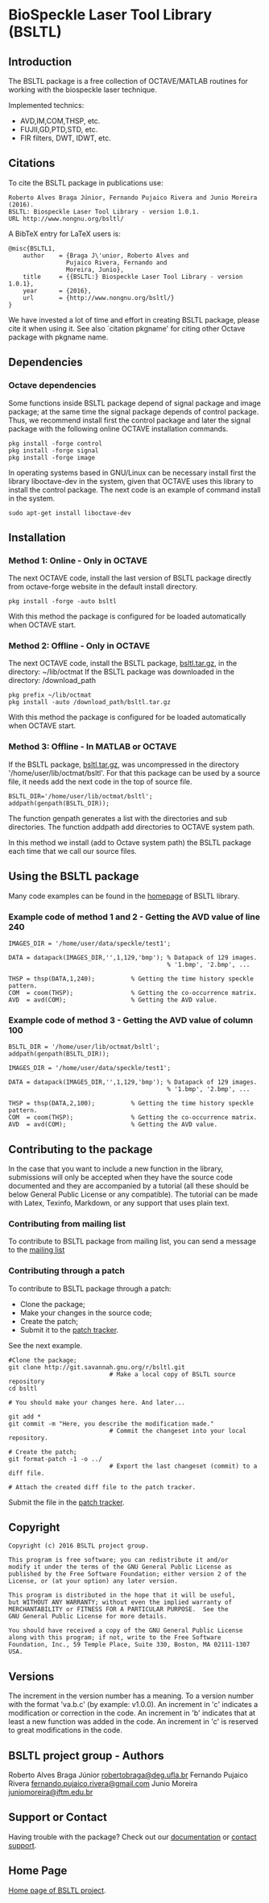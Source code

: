 # BioSpeckle Laser Tool Library (BSLTL)


## Introduction

The BSLTL package is a free collection of OCTAVE/MATLAB routines for working with the
biospeckle laser technique.

Implemented technics:
* AVD,IM,COM,THSP, etc.
* FUJII,GD,PTD,STD, etc.
* FIR filters, DWT, IDWT, etc.

## Citations

To cite the BSLTL package in publications use:

	Roberto Alves Braga Júnior, Fernando Pujaico Rivera and Junio Moreira (2016).
	BSLTL: Biospeckle Laser Tool Library - version 1.0.1.
	URL http://www.nongnu.org/bsltl/

A BibTeX entry for LaTeX users is:

	@misc{BSLTL1,
		author    = {Braga J\'unior, Roberto Alves and 
					Pujaico Rivera, Fernando and 
					Moreira, Junio},
		title     = {{BSLTL:} Biospeckle Laser Tool Library - version 1.0.1},
		year      = {2016},
		url       = {http://www.nongnu.org/bsltl/}
	}

We have invested a lot of time and effort in creating BSLTL package, please 
cite it when using it.  See also `citation pkgname' for citing other Octave 
package with pkgname name.

## Dependencies

### Octave dependencies
Some functions inside BSLTL package depend of signal package and image package;
at the same time the signal package depends of control package.
Thus, we recommend install first the control package and later the signal package
with the following online OCTAVE installation commands.

	pkg install -forge control
	pkg install -forge signal
	pkg install -forge image

In operating systems based in GNU/Linux can be necessary install first the 
library liboctave-dev in the system, given that OCTAVE uses this library to install 
the control package. The next code is an example of command install in the system.

	sudo apt-get install liboctave-dev


## Installation

### Method 1: Online - Only in OCTAVE

The next OCTAVE code, install the last version of BSLTL package directly from 
octave-forge website in the default install directory.

	pkg install -forge -auto bsltl

With this method the package is configured for be loaded automatically when OCTAVE start.

### Method 2: Offline - Only in OCTAVE

The next OCTAVE code, install the BSLTL package, [bsltl.tar.gz](http://download.savannah.gnu.org/releases/bsltl/), 
in the directory: ~/lib/octmat
If the BSLTL package was downloaded in the directory: /download_path

	pkg prefix ~/lib/octmat
	pkg install -auto /download_path/bsltl.tar.gz

With this method the package is configured for be loaded automatically when OCTAVE start.

### Method 3: Offline - In MATLAB or OCTAVE

If the BSLTL package, [bsltl.tar.gz](http://download.savannah.gnu.org/releases/bsltl/), 
was uncompressed in the directory '/home/user/lib/octmat/bsltl'. 
For that this package can be used by a source file, it needs add the next code 
in the top of source file.

	BSLTL_DIR='/home/user/lib/octmat/bsltl';
	addpath(genpath(BSLTL_DIR));

The function genpath generates a list with the directories and sub directories.
The function addpath add directories to OCTAVE system path.

In this method we install (add to  Octave system path) the BSLTL package each 
time that we call our source files. 

## Using the BSLTL package

Many code examples  can be found in the [homepage](http://www.nongnu.org/bsltl)
of BSLTL library.

### Example code of method 1 and 2 - Getting the AVD value of line 240

	IMAGES_DIR = '/home/user/data/speckle/test1';

	DATA = datapack(IMAGES_DIR,'',1,129,'bmp'); % Datapack of 129 images. 
												% '1.bmp', '2.bmp', ...

	THSP = thsp(DATA,1,240);          % Getting the time history speckle pattern.
	COM  = coom(THSP);                % Getting the co-occurrence matrix.
	AVD  = avd(COM);                  % Getting the AVD value.

### Example code of method 3 - Getting the AVD value of column 100

	BSLTL_DIR = '/home/user/lib/octmat/bsltl';
	addpath(genpath(BSLTL_DIR));

	IMAGES_DIR = '/home/user/data/speckle/test1';

	DATA = datapack(IMAGES_DIR,'',1,129,'bmp'); % Datapack of 129 images.
												% '1.bmp', '2.bmp', ...

	THSP = thsp(DATA,2,100);          % Getting the time history speckle pattern.
	COM  = coom(THSP);                % Getting the co-occurrence matrix.
	AVD  = avd(COM);                  % Getting the AVD value.

## Contributing to the package

In the case that you want to include a new function in the library,
submissions will only be accepted when they have the source code documented
and they are accompanied by a tutorial 
(all these should be below General Public License or any compatible).
The tutorial can be made with Latex, Texinfo, Markdown, or any support that 
uses plain text.

### Contributing from mailing list
To contribute to BSLTL package from mailing list,
you can send a message to the
[mailing list](https://savannah.nongnu.org/mail/?group=bsltl)

### Contributing through a patch
To contribute to BSLTL package through a patch:

* Clone the package;
* Make your changes in the source code;
* Create the patch;
* Submit it to the [patch tracker](https://savannah.nongnu.org/patch/?func=additem&group=bsltl).

See the next example.

	#Clone the package;
	git clone http://git.savannah.gnu.org/r/bsltl.git
								# Make a local copy of BSLTL source repository
	cd bsltl
	
	# You should make your changes here. And later...
	
	git add *
	git commit -m "Here, you describe the modification made."
								# Commit the changeset into your local repository.
	
	# Create the patch;
	git format-patch -1 -o ../
								# Export the last changeset (commit) to a diff file.
	
	# Attach the created diff file to the patch tracker.

Submit the file in the [patch tracker](https://savannah.nongnu.org/patch/?func=additem&group=bsltl).

## Copyright

	Copyright (c) 2016 BSLTL project group.

	This program is free software; you can redistribute it and/or
	modify it under the terms of the GNU General Public License as
	published by the Free Software Foundation; either version 2 of the
	License, or (at your option) any later version.
	 
	This program is distributed in the hope that it will be useful,
	but WITHOUT ANY WARRANTY; without even the implied warranty of
	MERCHANTABILITY or FITNESS FOR A PARTICULAR PURPOSE.  See the
	GNU General Public License for more details.
	
	You should have received a copy of the GNU General Public License
	along with this program; if not, write to the Free Software
	Foundation, Inc., 59 Temple Place, Suite 330, Boston, MA 02111-1307
	USA.

## Versions

The increment in the version number has a meaning. To a version number 
with the format 'va.b.c' (by example: v1.0.0).
An increment in 'c' indicates a modification or correction in the code.
An increment in 'b' indicates that at least a new function was added in the code.
An increment in 'c' is reserved to great modifications in the code.

## BSLTL project group - Authors

Roberto Alves Braga Júnior <robertobraga@deg.ufla.br>
Fernando Pujaico Rivera    <fernando.pujaico.rivera@gmail.com> 
Junio Moreira	           <juniomoreira@iftm.edu.br>

## Support or Contact

Having trouble with the package? Check out our 
[documentation](http://www.nongnu.org/bsltl/documentation.html) or 
[contact support](https://savannah.nongnu.org/mail/?group=bsltl).

## Home Page

[Home page of BSLTL project](http://www.nongnu.org/bsltl/).



